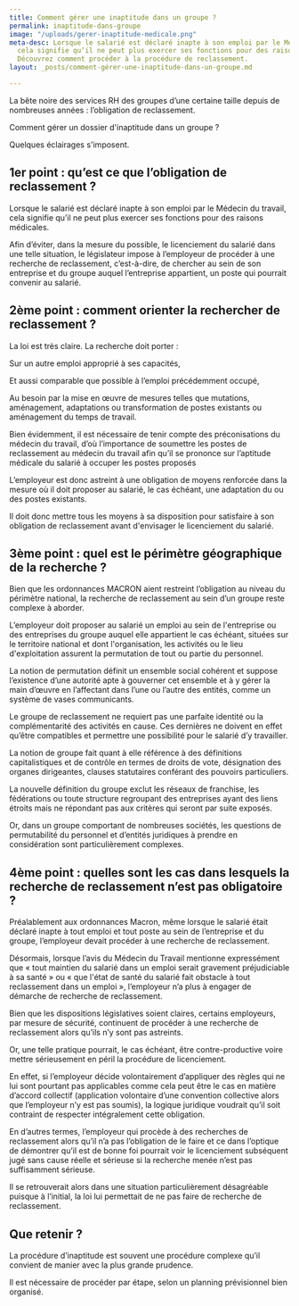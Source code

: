```yaml
---
title: Comment gérer une inaptitude dans un groupe ?
permalink: inaptitude-dans-groupe
image: "/uploads/gerer-inaptitude-medicale.png"
meta-desc: Lorsque le salarié est déclaré inapte à son emploi par le Médecin du travail,
  cela signifie qu’il ne peut plus exercer ses fonctions pour des raisons médicales.
  Découvrez comment procéder à la procédure de reclassement.
layout: _posts/comment-gérer-une-inaptitude-dans-un-groupe.md

---
```

La bête noire des services RH des groupes d’une certaine taille depuis de nombreuses années : l’obligation de reclassement. 

Comment gérer un dossier d'inaptitude dans un groupe ?

Quelques éclairages s'imposent. 

## ​1er point : qu’est ce que l’obligation de reclassement ?

Lorsque le salarié est déclaré inapte à son emploi par le Médecin du travail, cela signifie qu’il ne peut plus exercer ses fonctions pour des raisons médicales.

Afin d’éviter, dans la mesure du possible, le licenciement du salarié dans une telle situation, le législateur impose à l’employeur de procéder à une recherche de reclassement, c’est-à-dire, de chercher au sein de son entreprise et du groupe auquel l’entreprise appartient, un poste qui pourrait convenir au salarié.

## 2ème point : comment orienter la rechercher de reclassement ?

La loi est très claire. La recherche doit porter : 

Sur un autre emploi approprié à ses capacités,

Et aussi comparable que possible à l’emploi précédemment occupé,

Au besoin par la mise en œuvre de mesures telles que mutations, aménagement, adaptations ou transformation de postes existants ou aménagement du temps de travail.

Bien évidemment, il est nécessaire de tenir compte des préconisations du médecin du travail, d’où l’importance de soumettre les postes de reclassement au médecin du travail afin qu’il se prononce sur l’aptitude médicale du salarié à occuper les postes proposés

L’employeur est donc astreint à une obligation de moyens renforcée dans la mesure où il doit proposer au salarié, le cas échéant, une adaptation du ou des postes existants.

Il doit donc mettre tous les moyens à sa disposition pour satisfaire à son obligation de reclassement avant d'envisager le licenciement du salarié. 

## 3ème point : quel est le périmètre géographique de la recherche ?

Bien que les ordonnances MACRON aient restreint l’obligation au niveau du périmètre national, la recherche de reclassement au sein d’un groupe reste complexe à aborder.

L’employeur doit proposer au salarié un emploi au sein de l'entreprise ou des entreprises du groupe auquel elle appartient le cas échéant, situées sur le territoire national et dont l'organisation, les activités ou le lieu d'exploitation assurent la permutation de tout ou partie du personnel.

La notion de permutation définit un ensemble social cohérent et suppose l’existence d’une autorité apte à gouverner cet ensemble et à y gérer la main d’œuvre en l’affectant dans l’une ou l’autre des entités, comme un système de vases communicants.

 Le groupe de reclassement ne requiert pas une parfaite identité ou la complémentarité des activités en cause. Ces dernières ne doivent en effet qu’être compatibles et permettre une possibilité pour le salarié d’y travailler.

La notion de groupe fait quant à elle référence à des définitions capitalistiques et de contrôle en termes de droits de vote, désignation des organes dirigeantes, clauses statutaires conférant des pouvoirs particuliers.

La nouvelle définition du groupe exclut les réseaux de franchise, les fédérations ou toute structure regroupant des entreprises ayant des liens étroits mais ne répondant pas aux critères qui seront par suite exposés.

Or, dans un groupe comportant de nombreuses sociétés, les questions de permutabilité du personnel et d’entités juridiques à prendre en considération sont particulièrement complexes.

## 4ème point : quelles sont les cas dans lesquels la recherche de reclassement n’est pas obligatoire ?

Préalablement aux ordonnances Macron, même lorsque le salarié était déclaré inapte à tout emploi et tout poste au sein de l’entreprise et du groupe, l’employeur devait procéder à une recherche de reclassement.

Désormais, lorsque l’avis du Médecin du Travail mentionne expressément que « tout maintien du salarié dans un emploi serait gravement préjudiciable à sa santé » ou « que l'état de santé du salarié fait obstacle à tout reclassement dans un emploi », l’employeur n’a plus à engager de démarche de recherche de reclassement.

Bien que les dispositions législatives soient claires, certains employeurs, par mesure de sécurité, continuent de procéder à une recherche de reclassement alors qu’ils n’y sont pas astreints.

Or, une telle pratique pourrait, le cas échéant, être contre-productive voire mettre sérieusement en péril la procédure de licenciement.

En effet, si l’employeur décide volontairement d’appliquer des règles qui ne lui sont pourtant pas applicables comme cela peut être le cas en matière d’accord collectif (application volontaire d’une convention collective alors que l’employeur n’y est pas soumis), la logique juridique voudrait qu’il soit contraint de respecter intégralement cette obligation.

En d’autres termes, l’employeur qui procède à des recherches de reclassement alors qu’il n’a pas l’obligation de le faire et ce dans l’optique de démontrer qu’il est de bonne foi pourrait voir le licenciement subséquent jugé sans cause réelle et sérieuse si la recherche menée n’est pas suffisamment sérieuse.

Il se retrouverait alors dans une situation particulièrement désagréable puisque à l’initial, la loi lui permettait de ne pas faire de recherche de reclassement.

## Que retenir ?

La procédure d’inaptitude est souvent une procédure complexe qu’il convient de manier avec la plus grande prudence.

Il est nécessaire de procéder par étape, selon un planning prévisionnel bien organisé.
